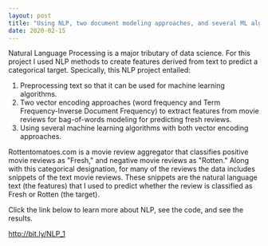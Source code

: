 ```yaml
---
layout: post
title: "Using NLP, two document modeling approaches, and several ML algorithms to predict fresh movies"
date: 2020-02-15
---
```


Natural Language Processing is a major tributary of data science. For this project I used NLP methods to create features derived from text to predict a categorical target. Specically, this NLP project entailed:

1. Preprocessing text so that it can be used for machine learning algorithms.
2. Two vector encoding approaches (word frequency and Term Frequency-Inverse Document Frequency) to extract features from movie reviews for bag-of-words modeling for predicting fresh reviews.
3. Using several machine learning algorithms with both vector encoding approaches.

Rottentomatoes.com is a movie review aggregator that classifies positive movie reviews as "Fresh," and negative movie reviews as "Rotten." Along with this categorical designation, for many of the reviews the data includes snippets of the text movie reviews. These snippets are the natural language text (the features) that I used to predict whether the review is classified as Fresh or Rotten (the target).

Click the link below to learn more about NLP, see the code, and see the results.

http://bit.ly/NLP_1
